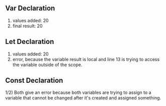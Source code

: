 ## Var Declaration 
1) values added: 20
2) final result: 20

## Let Declaration
1) values added: 20
2) error, because the variable result is local and line 13 is trying to access the variable outside of the scope. 

## Const Declaration
1/2) Both give an error because both variables are trying to assign to a variable that cannot be changed after it's created and assigned something. 